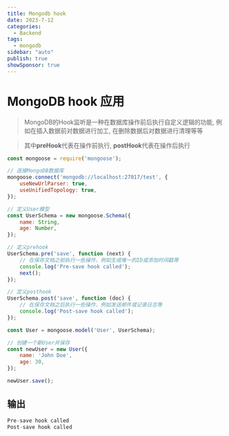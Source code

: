 ```yaml
---
title: Mongodb hook
date: 2023-7-12
categories:
  - Backend
tags:
  - mongodb
sidebar: "auto"
publish: true
showSponsor: true
---
```


# MongoDB hook 应用

> MongoDB的Hook监听是一种在数据库操作前后执行自定义逻辑的功能, 例如在插入数据前对数据进行加工, 在删除数据后对数据进行清理等等

> 其中**preHook**代表在操作前执行, **postHook**代表在操作后执行

```js
const mongoose = require('mongoose');

// 连接MongoDB数据库
mongoose.connect('mongodb://localhost:27017/test', { 
    useNewUrlParser: true,
    useUnifiedTopology: true,
});

// 定义User模型  
const UserSchema = new mongoose.Schema({
    name: String,
    age: Number,
});

// 定义prehook  
UserSchema.pre('save', function (next) {
    // 在保存文档之前执行一些操作，例如生成唯一的ID或添加时间戳等  
    console.log('Pre-save hook called');
    next();
});

// 定义posthook  
UserSchema.post('save', function (doc) {
    // 在保存文档之后执行一些操作，例如发送邮件或记录日志等  
    console.log('Post-save hook called');
});

const User = mongoose.model('User', UserSchema);

// 创建一个新User并保存  
const newUser = new User({
    name: 'John Doe',
    age: 30,
});

newUser.save();
```

## 输出
```js
Pre-save hook called
Post-save hook called
```




